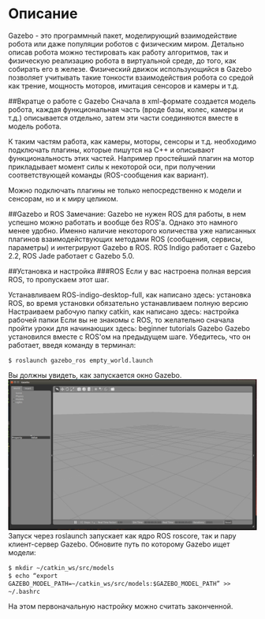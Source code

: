# Описание

Gazebo - это программный пакет, моделирующий взаимодействие робота или даже популяции роботов с физическим миром.
Детально описав робота можно тестировать как работу алгоритмов, так и физическую реализацию робота в виртуальной среде, до того, как собирать его в железе.
Физический движок использующийся в Gazebo позволяет учитывать такие тонкости взаимодействия робота со средой как трение, мощность моторов, имитация сенсоров и камеры и т.д.

##Вкратце о работе с Gazebo
Сначала в xml-формате создается модель робота, каждая функциональная часть (вроде базы, колес, камеры и т.д.) описывается отдельно, затем эти части соединяются вместе в модель робота.

К таким частям работа, как камеры, моторы, сенсоры и т.д. необходимо подключать плагины, которые пишутся на C++ и описывают функциональность этих частей.
Например простейший плагин на мотор прикладывает момент силы к некоторой оси, при получении соответствующей команды (ROS-сообщения как вариант).

Можно подключать плагины не только непосредственно к модели и сенсорам, но и к миру целиком.

##Gazebo и ROS
Замечание: Gazebo не нужен ROS для работы, в нем успешно можно работать и вообще без ROS'а. Однако это намного менее удобно.
Именно наличие некоторого количества уже написанных плагинов взаимодействующих методами ROS (сообщения, сервисы, параметры) и интегрируют Gazebo в ROS.
ROS Indigo работает с Gazebo 2.2, ROS Jade работает с Gazebo 5.0.


##Установка и настройка
###ROS
Если у вас настроена полная версия ROS, то пропускаем этот шаг.

Устанавливаем ROS-indigo-desktop-full, как написано здесь: установка ROS,
во время установки обязательно устанавливаем полную версию
Настраиваем рабочую папку catkin, как написано здесь: настройка рабочей папки
Если вы не знакомы с ROS, то желательно сначала пройти уроки для начинающих здесь: beginner tutorials
Gazebo
Gazebo установился вместе с ROS'ом на предыдущем шаге. Убедитесь, что он работает, введя команду в терминал:
~~~~
$ roslaunch gazebo_ros empty_world.launch
~~~~
Вы должны увидеть, как запускается окно Gazebo.
![Gazebo](/figs/gazebo_overview.png)
Запуск через roslaunch запускает как ядро ROS roscore, так и пару клиент-сервер Gazebo.
Обновите путь по которому Gazebo ищет модели:
~~~~
$ mkdir ~/catkin_ws/src/models 
$ echo “export GAZEBO_MODEL_PATH=~/catkin_ws/src/models:$GAZEBO_MODEL_PATH” >> ~/.bashrc
~~~~

На этом первоначальную настройку можно считать законченной.

